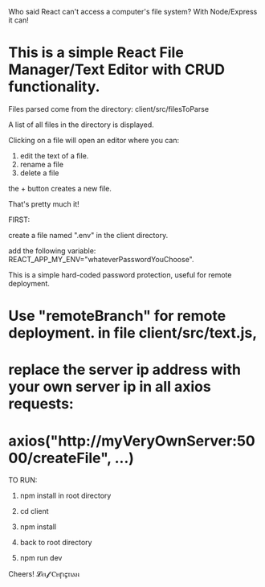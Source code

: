 
Who said React can't access a computer's file system? With Node/Express it can!

# This is a simple React File Manager/Text Editor with CRUD functionality. 

Files parsed come from the directory: client/src/filesToParse

A list of all files in the directory is displayed. 

Clicking on a file will open an editor where you can:

 1. edit the text of a file. 
 2. rename a file
 3. delete a file

 the + button creates a new file.
 
 That's pretty much it! 

 FIRST:

create a file named ".env" in the client directory.

add the following variable: REACT_APP_MY_ENV="whateverPasswordYouChoose".

This is a simple hard-coded password protection, useful for remote deployment.
 
# Use "remoteBranch" for remote deployment. in file client/src/text.js, 
 
# replace the server ip address with your own server ip in all axios requests:    

#   axios("http://myVeryOwnServer:5000/createFile", ...)

TO RUN: 

1) npm install in root directory

2) cd client

3) npm install

4) back to root directory

5) npm run dev

Cheers!
𝓛ⲉⲓ𝓯 Ⲥⲏꞅⲓ𝛓ⲧⲓⲁⲛ


